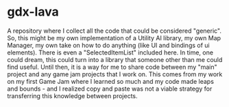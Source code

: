 # gdx-lava
A repository where I collect all the code that could be considered "generic". So, this might be my own implementation of a Utility AI library, my own Map Manager, my own take on how to do anything (like UI and bindings of ui elements). There is even a "SelectedItemList" included here. In time, one could dream, this could turn into a library that someone other than me could find useful. Until then, it is a way for me to share code between my "main" project and any game jam projects that I work on. This comes from my work on my first Game Jam where I learned so much and my code made leaps and bounds - and I realized copy and paste was not a viable strategy for transferring this knowledge between projects.
